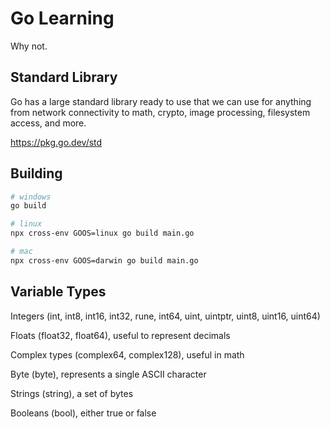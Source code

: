 # Go Learning

Why not.

## Standard Library

Go has a large standard library ready to use that we can use for anything from network connectivity to math, crypto, image processing, filesystem access, and more.

<https://pkg.go.dev/std>

## Building

```sh
# windows
go build

# linux
npx cross-env GOOS=linux go build main.go

# mac
npx cross-env GOOS=darwin go build main.go
```

## Variable Types

Integers (int, int8, int16, int32, rune, int64, uint, uintptr, uint8, uint16, uint64)

Floats (float32, float64), useful to represent decimals

Complex types (complex64, complex128), useful in math

Byte (byte), represents a single ASCII character

Strings (string), a set of bytes

Booleans (bool), either true or false

